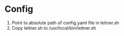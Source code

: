 # Config

1. Point to absolute path of config.yaml file in leitner.sh
2. Copy leitner.sh to /usr/local/bin/leitner.sh